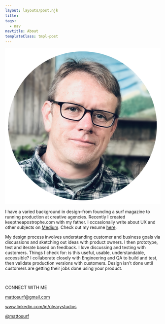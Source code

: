 ```yaml
---
layout: layouts/post.njk
title:
tags:
  - nav
navtitle: About
templateClass: tmpl-post
---
```


<img class="about-me"  src="/img/me-in-circle_IMG_4888.png">

I have a varied background in design–from founding a surf magazine to running production at creative agencies. Recently I created keeptheapostrophe.com with my father. I occasionally write about UX and other subjects on [Medium](https://medium.com/@mattosurf). Check out my resume [here](/img/OLeary_resume_2019.pdf).

My design process involves understanding customer and business goals via discussions and sketching out ideas with product owners. I then prototype, test and iterate based on feedback. I love discussing and testing with customers. Things I check for: is this useful, usable, understandable, accessible? I collaborate closely with Engineering and QA to build and test, then validate production versions with customers. Design isn't done until customers are getting their jobs done using your product.

<br>

CONNECT WITH ME





<p><i class="social-media-icon fas fa-envelope"></i><a href="mailto: mattosurf@gmail.com">mattosurf@gmail.com</a></p>

<p><i class="social-media-icon fab fa-linkedin"></i><a href="https://www.linkedin.com/in/olearystudios">www.linkedin.com/in/olearystudios</a></p>

<p><i class="social-media-icon fab fa-twitter"></i><a href="https://twitter.com/mattosurf">@mattosurf</a></p>